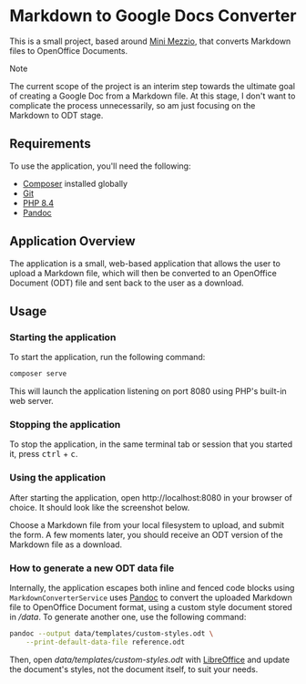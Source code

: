 # Markdown to Google Docs Converter

This is a small project, based around [Mini Mezzio][mini-mezzio], that converts Markdown files to OpenOffice Documents.

> [!NOTE]
> The current scope of the project is an interim step towards the ultimate goal of creating a Google Doc from a Markdown file.
> At this stage, I don't want to complicate the process unnecessarily, so am just focusing on the Markdown to ODT stage.

## Requirements

To use the application, you'll need the following:

- [Composer][composer] installed globally
- [Git][git]
- [PHP 8.4][php]
- [Pandoc][pandoc]

## Application Overview

The application is a small, web-based application that allows the user to upload a Markdown file, which will then be converted to an OpenOffice Document (ODT) file and sent back to the user as a download.

## Usage

### Starting the application

To start the application, run the following command:

```bash
composer serve
```

This will launch the application listening on port 8080 using PHP's built-in web server.

### Stopping the application

To stop the application, in the same terminal tab or session that you started it, press <kbd>ctrl</kbd> + <kbd>c</kbd>.

### Using the application

After starting the application, open http://localhost:8080 in your browser of choice.
It should look like the screenshot below.

Choose a Markdown file from your local filesystem to upload, and submit the form.
A few moments later, you should receive an ODT version of the Markdown file as a download.

### How to generate a new ODT data file

Internally, the application escapes both inline and fenced code blocks using `MarkdownConverterService` uses [Pandoc][pandoc] to convert the uploaded Markdown file to OpenOffice Document format, using a custom style document stored in _/data_.
To generate another one, use the following command:

```bash
pandoc --output data/templates/custom-styles.odt \
    --print-default-data-file reference.odt
```

Then, open _data/templates/custom-styles.odt_ with [LibreOffice][libreoffice] and update the document's styles, not the document itself, to suit your needs.

<!-- File Links -->
[composer]: https://getcomposer.org/
[git]: https://git-scm.com/downloads
[libreoffice]: https://www.libreoffice.org/
[mini-mezzio]: https://github.com/asgrim/mini-mezzio
[pandoc]: https://pandoc.org/
[php]: https://www.php.net/